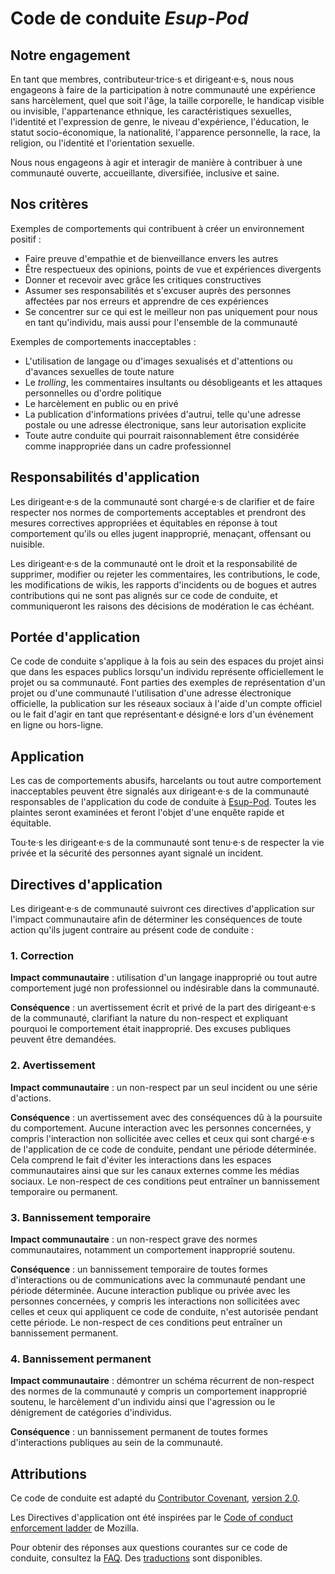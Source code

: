# Code de conduite *Esup-Pod*

## Notre engagement

En tant que membres, contributeur·trice·s et dirigeant·e·s, nous nous
engageons à faire de la participation à notre communauté
une expérience sans harcèlement, quel que soit l'âge,
la taille corporelle, le handicap visible ou invisible, l'appartenance ethnique,
les caractéristiques sexuelles, l'identité et l'expression de genre,
le niveau d'expérience, l'éducation, le statut socio-économique,
la nationalité, l'apparence personnelle, la race, la religion,
ou l'identité et l'orientation sexuelle.

Nous nous engageons à agir et interagir de manière à contribuer à une communauté ouverte,
accueillante, diversifiée, inclusive et saine.

## Nos critères

Exemples de comportements qui contribuent à créer un environnement positif :

* Faire preuve d'empathie et de bienveillance envers les autres
* Être respectueux des opinions, points de vue et expériences divergents
* Donner et recevoir avec grâce les critiques constructives
* Assumer ses responsabilités et s'excuser auprès des personnes
  affectées par nos erreurs et apprendre de ces expériences
* Se concentrer sur ce qui est le meilleur non pas uniquement pour nous
  en tant qu'individu, mais aussi pour l'ensemble de la communauté

Exemples de comportements inacceptables :

* L'utilisation de langage ou d'images sexualisés et d'attentions
  ou d'avances sexuelles de toute nature
* Le *trolling*, les commentaires insultants ou désobligeants et les attaques
  personnelles ou d'ordre politique
* Le harcèlement en public ou en privé
* La publication d'informations privées d'autrui, telle qu'une
  adresse postale ou une adresse électronique, sans leur autorisation explicite
* Toute autre conduite qui pourrait raisonnablement
  être considérée comme inappropriée dans un cadre professionnel

## Responsabilités d'application

Les dirigeant·e·s de la communauté sont chargé·e·s de clarifier
et de faire respecter nos normes de comportements acceptables
et prendront des mesures correctives appropriées et équitables en
réponse à tout comportement qu'ils ou elles jugent
inapproprié, menaçant, offensant ou nuisible.

Les dirigeant·e·s de la communauté ont le droit et la responsabilité de supprimer,
modifier ou rejeter les commentaires,
les contributions, le code, les modifications de wikis,
les rapports d'incidents ou de bogues et autres contributions qui
ne sont pas alignés sur ce code de conduite,
et communiqueront les raisons des décisions de modération le cas échéant.

## Portée d'application

Ce code de conduite s'applique à la fois au sein des espaces du projet
ainsi que dans les espaces publics lorsqu'un individu
représente officiellement le projet ou sa communauté.
Font parties des exemples de représentation d'un projet ou d'une
communauté l'utilisation d'une adresse électronique officielle,
la publication sur les réseaux sociaux à l'aide d'un compte officiel
ou le fait d'agir en tant que représentant·e désigné·e
lors d'un événement en ligne ou hors-ligne.

## Application

Les cas de comportements abusifs, harcelants ou tout autre comportement
inacceptables peuvent être signalés aux dirigeant·e·s de la communauté
responsables de l'application du code de conduite à
[Esup-Pod](https://github.com/EsupPortail/Esup-Pod).
Toutes les plaintes seront examinées et feront l'objet d'une enquête rapide et équitable.

Tou·te·s les dirigeant·e·s de la communauté sont tenu·e·s de
respecter la vie privée et la sécurité des personnes ayant signalé un incident.

## Directives d'application

Les dirigeant·e·s de communauté suivront ces directives d'application
sur l'impact communautaire afin de déterminer les conséquences de toute action
qu'ils jugent contraire au présent code de conduite :

### 1. Correction

**Impact communautaire** : utilisation d'un langage inapproprié ou
tout autre comportement jugé non professionnel ou indésirable dans la communauté.

**Conséquence** : un avertissement écrit et privé de la part des
dirigeant·e·s de la communauté, clarifiant la nature du non-respect et expliquant pourquoi
le comportement était inapproprié. Des excuses publiques peuvent être demandées.

### 2. Avertissement

**Impact communautaire** : un non-respect par un seul incident ou une série d'actions.

**Conséquence** : un avertissement avec des conséquences dû à la poursuite du comportement.
Aucune interaction avec les personnes concernées,
y compris l'interaction non sollicitée avec celles et ceux qui sont
chargé·e·s de l'application de ce code de conduite, pendant une période déterminée.
Cela comprend le fait d'éviter les interactions dans les espaces communautaires
ainsi que sur les canaux externes comme les médias sociaux.
Le non-respect de ces conditions peut entraîner un bannissement temporaire ou permanent.

### 3. Bannissement temporaire

**Impact communautaire** : un non-respect grave des normes communautaires,
notamment un comportement inapproprié soutenu.

**Conséquence** : un bannissement temporaire de toutes formes d'interactions
ou de communications avec la communauté pendant une période déterminée.
Aucune interaction publique ou privée avec les personnes concernées,
y compris les interactions non sollicitées avec celles et ceux qui appliquent
ce code de conduite, n'est autorisée pendant cette période.
Le non-respect de ces conditions peut entraîner un bannissement permanent.

### 4. Bannissement permanent

**Impact communautaire** : démontrer un schéma récurrent de non-respect
des normes de la communauté y compris un comportement inapproprié soutenu,
le harcèlement d'un individu ainsi que l'agression ou le dénigrement de catégories d'individus.

**Conséquence** : un bannissement permanent
de toutes formes d'interactions publiques au sein de la communauté.

## Attributions

Ce code de conduite est adapté du
[Contributor Covenant][homepage], [version 2.0][v2.0].

Les Directives d'application ont été inspirées par le
[Code of conduct enforcement ladder][Mozilla CoC] de Mozilla.

Pour obtenir des réponses aux questions courantes sur ce code de conduite, consultez la [FAQ][FAQ].
Des [traductions][translations] sont disponibles.

[homepage]: https://www.contributor-covenant.org
[v2.0]: https://www.contributor-covenant.org/version/2/0/code_of_conduct.html
[Mozilla CoC]: https://github.com/mozilla/diversity
[FAQ]: https://www.contributor-covenant.org/faq
[translations]: https://www.contributor-covenant.org/translations
